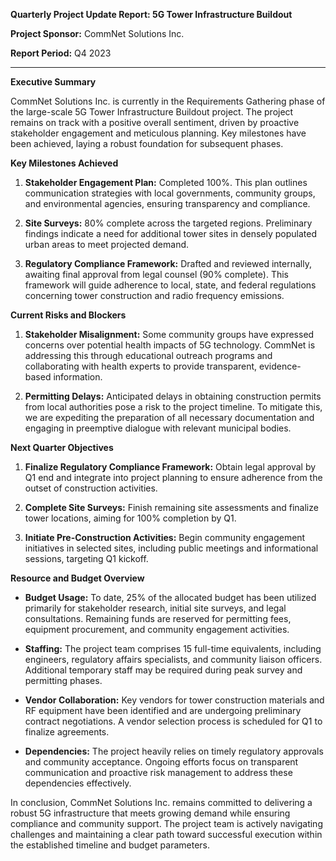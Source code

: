 **Quarterly Project Update Report: 5G Tower Infrastructure Buildout**

**Project Sponsor:** CommNet Solutions Inc.

**Report Period:** Q4 2023

---

**Executive Summary**

CommNet Solutions Inc. is currently in the Requirements Gathering phase of the large-scale 5G Tower Infrastructure Buildout project. The project remains on track with a positive overall sentiment, driven by proactive stakeholder engagement and meticulous planning. Key milestones have been achieved, laying a robust foundation for subsequent phases.

**Key Milestones Achieved**

1. **Stakeholder Engagement Plan:** Completed 100%. This plan outlines communication strategies with local governments, community groups, and environmental agencies, ensuring transparency and compliance.
   
2. **Site Surveys:** 80% complete across the targeted regions. Preliminary findings indicate a need for additional tower sites in densely populated urban areas to meet projected demand.

3. **Regulatory Compliance Framework:** Drafted and reviewed internally, awaiting final approval from legal counsel (90% complete). This framework will guide adherence to local, state, and federal regulations concerning tower construction and radio frequency emissions.

**Current Risks and Blockers**

1. **Stakeholder Misalignment:** Some community groups have expressed concerns over potential health impacts of 5G technology. CommNet is addressing this through educational outreach programs and collaborating with health experts to provide transparent, evidence-based information.

2. **Permitting Delays:** Anticipated delays in obtaining construction permits from local authorities pose a risk to the project timeline. To mitigate this, we are expediting the preparation of all necessary documentation and engaging in preemptive dialogue with relevant municipal bodies.

**Next Quarter Objectives**

1. **Finalize Regulatory Compliance Framework:** Obtain legal approval by Q1 end and integrate into project planning to ensure adherence from the outset of construction activities.
   
2. **Complete Site Surveys:** Finish remaining site assessments and finalize tower locations, aiming for 100% completion by Q1.

3. **Initiate Pre-Construction Activities:** Begin community engagement initiatives in selected sites, including public meetings and informational sessions, targeting Q1 kickoff.

**Resource and Budget Overview**

- **Budget Usage:** To date, 25% of the allocated budget has been utilized primarily for stakeholder research, initial site surveys, and legal consultations. Remaining funds are reserved for permitting fees, equipment procurement, and community engagement activities.

- **Staffing:** The project team comprises 15 full-time equivalents, including engineers, regulatory affairs specialists, and community liaison officers. Additional temporary staff may be required during peak survey and permitting phases.

- **Vendor Collaboration:** Key vendors for tower construction materials and RF equipment have been identified and are undergoing preliminary contract negotiations. A vendor selection process is scheduled for Q1 to finalize agreements.

- **Dependencies:** The project heavily relies on timely regulatory approvals and community acceptance. Ongoing efforts focus on transparent communication and proactive risk management to address these dependencies effectively.

In conclusion, CommNet Solutions Inc. remains committed to delivering a robust 5G infrastructure that meets growing demand while ensuring compliance and community support. The project team is actively navigating challenges and maintaining a clear path toward successful execution within the established timeline and budget parameters.